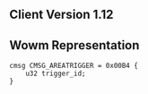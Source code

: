 ## Client Version 1.12

## Wowm Representation
```rust,ignore
cmsg CMSG_AREATRIGGER = 0x00B4 {
    u32 trigger_id;    
}

```
